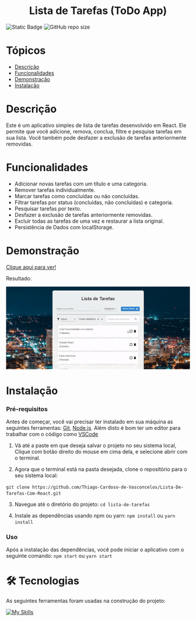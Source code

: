 <h1 align="center">Lista de Tarefas (ToDo App)</h1>

![Static Badge](https://img.shields.io/badge/Status-Em_desenvolvimento-gree) ![GitHub repo size](https://img.shields.io/github/repo-size/Thiago-Cardoso-de-Vasconcelos/Lista-De-Tarefas-Com-React)

# Tópicos
  * [Descrição](#Descrição)
  * [Funcionalidades](#Funcionalidades)
  * [Demonstração](#Demonstração)
  * [Instalação](#Instalação)


# Descrição
Este é um aplicativo simples de lista de tarefas desenvolvido em React. Ele permite que você adicione, remova, conclua, filtre e pesquise tarefas em sua lista. Você também pode desfazer a exclusão de tarefas anteriormente removidas.

# Funcionalidades
- Adicionar novas tarefas com um título e uma categoria.
- Remover tarefas individualmente.
- Marcar tarefas como concluídas ou não concluídas.
- Filtrar tarefas por status (concluídas, não concluídas) e categoria.
- Pesquisar tarefas por texto.
- Desfazer a exclusão de tarefas anteriormente removidas.
- Excluir todas as tarefas de uma vez e restaurar a lista original.
- Persistência de Dados com localStorage.


# Demonstração
[Clique aqui para ver!](https://thiago-cardoso-de-vasconcelos.github.io/Lista-De-Tarefas-Com-React/)

Resultado:
<p align="center">
  <img  width "478" src="lista-de-tarefas/public/readme_demonstracao.gif">
</p>

# Instalação
### Pré-requisitos
Antes de começar, você vai precisar ter instalado em sua máquina as seguintes ferramentas:
[Git](https://git-scm.com), [Node.js](https://nodejs.org/en/). 
Além disto é bom ter um editor para trabalhar com o código como [VSCode](https://code.visualstudio.com/)
<br>
1.	Vá até a paste em que deseja salvar o projeto no seu sistema local,
Clique com botão direito do mouse em cima dela,
e selecione abrir com o terminal. 

2.	Agora que o terminal está na pasta desejada,
clone o repositório para o seu sistema local:

```git clone https://github.com/Thiago-Cardoso-de-Vasconcelos/Lista-De-Tarefas-Com-React.git```

3.	Navegue até o diretório do projeto:
```cd lista-de-tarefas```

4.	Instale as dependências usando npm ou yarn:
```npm install```  ou ```yarn install ```

### Uso
Após a instalação das dependências, você pode iniciar o aplicativo com o seguinte comando:
```npm start``` ou ```yarn start```

# 🛠 Tecnologias

As seguintes ferramentas foram usadas na construção do projeto:

[![My Skills](https://skillicons.dev/icons?i=js,html,css,vite,react,materialui)](https://skillicons.dev)

